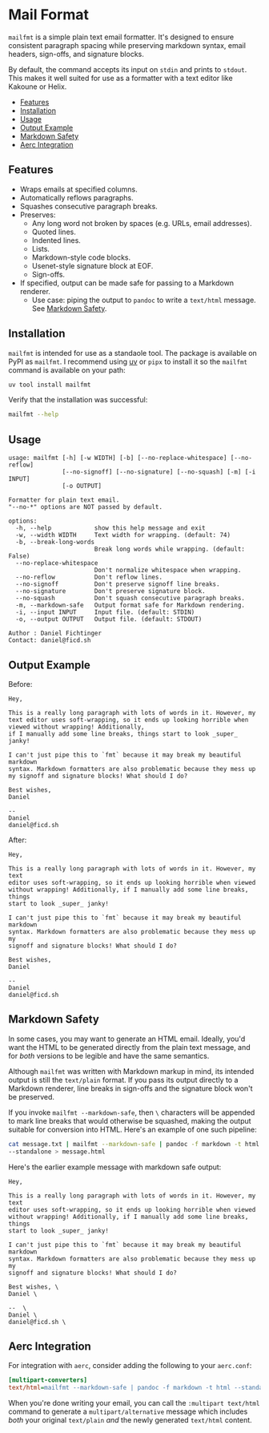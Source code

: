 <h1>Mail Format</h1>

`mailfmt` is a simple plain text email formatter. It's designed to ensure
consistent paragraph spacing while preserving markdown syntax, email
headers, sign-offs, and signature blocks.

By default, the command accepts its input on `stdin` and prints to
`stdout`. This makes it well suited for use as a formatter with a text
editor like Kakoune or Helix.

<!--toc:start-->

- [Features](#features)
- [Installation](#installation)
- [Usage](#usage)
- [Output Example](#output-example)
- [Markdown Safety](#markdown-safety)
- [Aerc Integration](#aerc-integration)

<!--toc:end-->

## Features

- Wraps emails at specified columns.
- Automatically reflows paragraphs.
- Squashes consecutive paragraph breaks.
- Preserves:
  - Any long word not broken by spaces (e.g. URLs, email addresses).
  - Quoted lines.
  - Indented lines.
  - Lists.
  - Markdown-style code blocks.
  - Usenet-style signature block at EOF.
  - Sign-offs.
- If specified, output can be made safe for passing to a Markdown
  renderer.
  - Use case: piping the output to `pandoc` to write a `text/html`
    message. See [Markdown Safety](#markdown-safety).

## Installation

`mailfmt` is intended for use as a standaole tool. The package is
available on PyPI as `mailfmt`. I recommend using
[uv](https://github.com/astral-sh/uv) or `pipx` to install it so the
`mailfmt` command is available on your path:

```sh
uv tool install mailfmt
```

Verify that the installation was successful:

```sh
mailfmt --help
```

## Usage

```
usage: mailfmt [-h] [-w WIDTH] [-b] [--no-replace-whitespace] [--no-reflow]
               [--no-signoff] [--no-signature] [--no-squash] [-m] [-i INPUT]
               [-o OUTPUT]

Formatter for plain text email.
"--no-*" options are NOT passed by default.

options:
  -h, --help            show this help message and exit
  -w, --width WIDTH     Text width for wrapping. (default: 74)
  -b, --break-long-words
                        Break long words while wrapping. (default: False)
  --no-replace-whitespace
                        Don't normalize whitespace when wrapping.
  --no-reflow           Don't reflow lines.
  --no-signoff          Don't preserve signoff line breaks.
  --no-signature        Don't preserve signature block.
  --no-squash           Don't squash consecutive paragraph breaks.
  -m, --markdown-safe   Output format safe for Markdown rendering.
  -i, --input INPUT     Input file. (default: STDIN)
  -o, --output OUTPUT   Output file. (default: STDOUT)

Author : Daniel Fichtinger
Contact: daniel@ficd.sh
```

## Output Example

Before:

```
Hey,

This is a really long paragraph with lots of words in it. However, my text editor uses soft-wrapping, so it ends up looking horrible when viewed without wrapping! Additionally,
if I manually add some line breaks, things start to look _super_ janky!

I can't just pipe this to `fmt` because it may break my beautiful
markdown
syntax. Markdown formatters are also problematic because they mess up
my signoff and signature blocks! What should I do?

Best wishes,
Daniel

-- 
Daniel
daniel@ficd.sh
```

After:

```
Hey,

This is a really long paragraph with lots of words in it. However, my text
editor uses soft-wrapping, so it ends up looking horrible when viewed
without wrapping! Additionally, if I manually add some line breaks, things
start to look _super_ janky!

I can't just pipe this to `fmt` because it may break my beautiful markdown
syntax. Markdown formatters are also problematic because they mess up my
signoff and signature blocks! What should I do?

Best wishes,
Daniel

-- 
Daniel
daniel@ficd.sh
```

## Markdown Safety

In some cases, you may want to generate an HTML email. Ideally, you'd want
the HTML to be generated directly from the plain text message, and for
_both_ versions to be legible and have the same semantics.

Although `mailfmt` was written with Markdown markup in mind, its intended
output is still the `text/plain` format. If you pass its output directly
to a Markdown renderer, line breaks in sign-offs and the signature block
won't be preserved.

If you invoke `mailfmt --markdown-safe`, then `\` characters will be
appended to mark line breaks that would otherwise be squashed, making the
output suitable for conversion into HTML. Here's an example of one such
pipeline:

```bash
cat message.txt | mailfmt --markdown-safe | pandoc -f markdown -t html
--standalone > message.html
```

Here's the earlier example message with markdown safe output:

```
Hey,

This is a really long paragraph with lots of words in it. However, my text
editor uses soft-wrapping, so it ends up looking horrible when viewed
without wrapping! Additionally, if I manually add some line breaks, things
start to look _super_ janky!

I can't just pipe this to `fmt` because it may break my beautiful markdown
syntax. Markdown formatters are also problematic because they mess up my
signoff and signature blocks! What should I do?

Best wishes, \
Daniel \

--  \
Daniel \
daniel@ficd.sh \
```

## Aerc Integration

For integration with `aerc`, consider adding the following to your
`aerc.conf`:

```ini
[multipart-converters]
text/html=mailfmt --markdown-safe | pandoc -f markdown -t html --standalone
```

When you're done writing your email, you can call the
`:multipart text/html` command to generate a `multipart/alternative`
message which includes _both_ your original `text/plain` _and_ the newly
generated `text/html` content.
